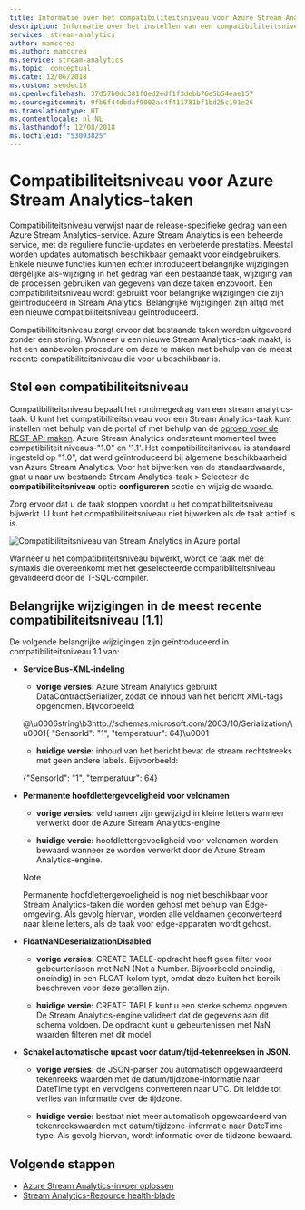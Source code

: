 ```yaml
---
title: Informatie over het compatibiliteitsniveau voor Azure Stream Analytics-taken
description: Informatie over het instellen van een compatibiliteitsniveau voor een Azure Stream Analytics-taak en belangrijke wijzigingen in de meest recente compatibiliteitsniveau
services: stream-analytics
author: mamccrea
ms.author: mamccrea
ms.service: stream-analytics
ms.topic: conceptual
ms.date: 12/06/2018
ms.custom: seodec18
ms.openlocfilehash: 37d57b0dc381f0ed2edf1f3debb76e5b54eae157
ms.sourcegitcommit: 9fb6f44dbdaf9002ac4f411781bf1bd25c191e26
ms.translationtype: HT
ms.contentlocale: nl-NL
ms.lasthandoff: 12/08/2018
ms.locfileid: "53093825"
---
```

# <a name="compatibility-level-for-azure-stream-analytics-jobs"></a>Compatibiliteitsniveau voor Azure Stream Analytics-taken
 
Compatibiliteitsniveau verwijst naar de release-specifieke gedrag van een Azure Stream Analytics-service. Azure Stream Analytics is een beheerde service, met de reguliere functie-updates en verbeterde prestaties. Meestal worden updates automatisch beschikbaar gemaakt voor eindgebruikers. Enkele nieuwe functies kunnen echter introduceert belangrijke wijzigingen dergelijke als-wijziging in het gedrag van een bestaande taak, wijziging van de processen gebruiken van gegevens van deze taken enzovoort. Een compatibiliteitsniveau wordt gebruikt voor belangrijke wijzigingen die zijn geïntroduceerd in Stream Analytics. Belangrijke wijzigingen zijn altijd met een nieuwe compatibiliteitsniveau geïntroduceerd. 

Compatibiliteitsniveau zorgt ervoor dat bestaande taken worden uitgevoerd zonder een storing. Wanneer u een nieuwe Stream Analytics-taak maakt, is het een aanbevolen procedure om deze te maken met behulp van de meest recente compatibiliteitsniveau die voor u beschikbaar is. 
 
## <a name="set-a-compatibility-level"></a>Stel een compatibiliteitsniveau 

Compatibiliteitsniveau bepaalt het runtimegedrag van een stream analytics-taak. U kunt het compatibiliteitsniveau voor een Stream Analytics-taak kunt instellen met behulp van de portal of met behulp van de [oproep voor de REST-API maken](https://docs.microsoft.com/rest/api/streamanalytics/stream-analytics-job). Azure Stream Analytics ondersteunt momenteel twee compatibiliteit niveaus-"1.0" en '1.1'. Het compatibiliteitsniveau is standaard ingesteld op "1.0", dat werd geïntroduceerd bij algemene beschikbaarheid van Azure Stream Analytics. Voor het bijwerken van de standaardwaarde, gaat u naar uw bestaande Stream Analytics-taak > Selecteer de **compatibiliteitsniveau** optie **configureren** sectie en wijzig de waarde. 

Zorg ervoor dat u de taak stoppen voordat u het compatibiliteitsniveau bijwerkt. U kunt het compatibiliteitsniveau niet bijwerken als de taak actief is is. 

![Compatibiliteitsniveau van Stream Analytics in Azure portal](media/stream-analytics-compatibility-level/stream-analytics-compatibility.png)

 
Wanneer u het compatibiliteitsniveau bijwerkt, wordt de taak met de syntaxis die overeenkomt met het geselecteerde compatibiliteitsniveau gevalideerd door de T-SQL-compiler. 

## <a name="major-changes-in-the-latest-compatibility-level-11"></a>Belangrijke wijzigingen in de meest recente compatibiliteitsniveau (1.1)

De volgende belangrijke wijzigingen zijn geïntroduceerd in compatibiliteitsniveau 1.1 van:

* **Service Bus-XML-indeling**  

  * **vorige versies:** Azure Stream Analytics gebruikt DataContractSerializer, zodat de inhoud van het bericht XML-tags opgenomen. Bijvoorbeeld:
    
   @\u0006string\b3http://schemas.microsoft.com/2003/10/Serialization/\u0001{ "SensorId": "1", "temperatuur": 64\}\u0001 

  * **huidige versie:** inhoud van het bericht bevat de stream rechtstreeks met geen andere labels. Bijvoorbeeld:
  
   {"SensorId": "1", "temperatuur": 64} 
 
* **Permanente hoofdlettergevoeligheid voor veldnamen**  

  * **vorige versies:** veldnamen zijn gewijzigd in kleine letters wanneer verwerkt door de Azure Stream Analytics-engine. 

  * **huidige versie:** hoofdlettergevoeligheid voor veldnamen worden bewaard wanneer ze worden verwerkt door de Azure Stream Analytics-engine. 

  > [!NOTE] 
  > Permanente hoofdlettergevoeligheid is nog niet beschikbaar voor Stream Analytics-taken die worden gehost met behulp van Edge-omgeving. Als gevolg hiervan, worden alle veldnamen geconverteerd naar kleine letters, als de taak voor edge-apparaten wordt gehost. 

* **FloatNaNDeserializationDisabled**  

  * **vorige versies:** CREATE TABLE-opdracht heeft geen filter voor gebeurtenissen met NaN (Not a Number. Bijvoorbeeld oneindig, -oneindig) in een FLOAT-kolom typt, omdat deze buiten het bereik beschreven voor deze getallen zijn.

  * **huidige versie:** CREATE TABLE kunt u een sterke schema opgeven. De Stream Analytics-engine valideert dat de gegevens aan dit schema voldoen. De opdracht kunt u gebeurtenissen met NaN waarden filteren met dit model. 

* **Schakel automatische upcast voor datum/tijd-tekenreeksen in JSON.**  

  * **vorige versies:** de JSON-parser zou automatisch opgewaardeerd tekenreeks waarden met de datum/tijdzone-informatie naar DateTime typt en vervolgens converteren naar UTC. Dit leidde tot verlies van informatie over de tijdzone.

  * **huidige versie:** bestaat niet meer automatisch opgewaardeerd van tekenreekswaarden met datum/tijdzone-informatie naar DateTime-type. Als gevolg hiervan, wordt informatie over de tijdzone bewaard. 

## <a name="next-steps"></a>Volgende stappen
* [Azure Stream Analytics-invoer oplossen](stream-analytics-troubleshoot-input.md)
* [Stream Analytics-Resource health-blade](stream-analytics-resource-health.md)

